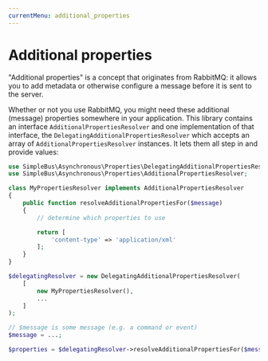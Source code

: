 ```yaml
---
currentMenu: additional_properties
---
```


# Additional properties

"Additional properties" is a concept that originates from RabbitMQ: it allows you to add metadata or otherwise configure
a message before it is sent to the server.

Whether or not you use RabbitMQ, you might need these additional (message) properties somewhere in your application.
This library contains an interface `AdditionalPropertiesResolver` and one implementation of that interface, the
`DelegatingAdditionalPropertiesResolver` which accepts an array of `AdditionalPropertiesResolver` instances. It lets
them all step in and provide values:

```php
use SimpleBus\Asynchronous\Properties\DelegatingAdditionalPropertiesResolver;
use SimpleBus\Asynchronous\Properties\AdditionalPropertiesResolver;

class MyPropertiesResolver implements AdditionalPropertiesResolver
{
    public function resolveAdditionalPropertiesFor($message)
    {
        // determine which properties to use

        return [
            'content-type' => 'application/xml'
        ];
    }
}

$delegatingResolver = new DelegatingAdditionalPropertiesResolver(
    [
        new MyPropertiesResolver(),
        ...
    ]
);

// $message is some message (e.g. a command or event)
$message = ...;

$properties = $delegatingResolver->resolveAdditionalPropertiesFor($message);
```
